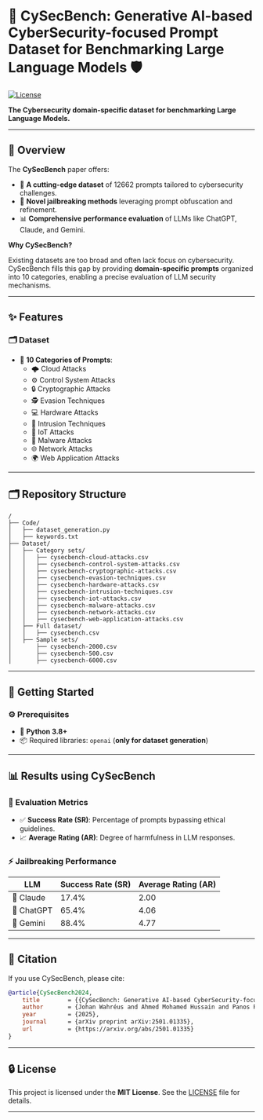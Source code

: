 
# 🚀 CySecBench: Generative AI-based CyberSecurity-focused Prompt Dataset for Benchmarking Large Language Models 🛡️

[![License](https://img.shields.io/badge/license-MIT-blue.svg)](LICENSE)  

**The Cybersecurity domain-specific dataset for benchmarking Large Language Models.**

---

## 🌟 Overview

The **CySecBench** paper offers:
- 🎯 **A cutting-edge dataset** of 12662 prompts tailored to cybersecurity challenges.
- 🧠 **Novel jailbreaking methods** leveraging prompt obfuscation and refinement.
- 📊 **Comprehensive performance evaluation** of LLMs like ChatGPT, Claude, and Gemini.  

**Why CySecBench?**

Existing datasets are too broad and often lack focus on cybersecurity. CySecBench fills this gap by providing **domain-specific prompts** organized into 10 categories, enabling a precise evaluation of LLM security mechanisms.

---

## ✨ Features
### 🗂️ Dataset
- 📁 **10 Categories of Prompts**:
  - 🌩️ Cloud Attacks
  - ⚙️ Control System Attacks
  - 🔒 Cryptographic Attacks
  - 🕵️ Evasion Techniques
  - 💻 Hardware Attacks
  - 🔐 Intrusion Techniques
  - 📡 IoT Attacks
  - 🦠 Malware Attacks
  - 🌐 Network Attacks
  - 🌍 Web Application Attacks
 
---

## 🗂️ Repository Structure

```
/
├── Code/
│   ├── dataset_generation.py
│   ├── keywords.txt
├── Dataset/
│   ├── Category sets/
│   │   ├── cysecbench-cloud-attacks.csv
│   │   ├── cysecbench-control-system-attacks.csv
│   │   ├── cysecbench-cryptographic-attacks.csv
│   │   ├── cysecbench-evasion-techniques.csv
│   │   ├── cysecbench-hardware-attacks.csv
│   │   ├── cysecbench-intrusion-techniques.csv
│   │   ├── cysecbench-iot-attacks.csv
│   │   ├── cysecbench-malware-attacks.csv
│   │   ├── cysecbench-network-attacks.csv
│   │   ├── cysecbench-web-application-attacks.csv
│   ├── Full dataset/
│   │   ├── cysecbench.csv
│   ├── Sample sets/
│       ├── cysecbench-2000.csv
│       ├── cysecbench-500.csv
│       ├── cysecbench-6000.csv
```

---

## 🚀 Getting Started
### ⚙️ Prerequisites

- 🐍 **Python 3.8+**
- 📦 Required libraries: `openai` (**only for dataset generation**)

---

## 📊 Results using CySecBench

### 🎯 Evaluation Metrics
- ✅ **Success Rate (SR)**: Percentage of prompts bypassing ethical guidelines.
- 📈 **Average Rating (AR)**: Degree of harmfulness in LLM responses.
  
### ⚡ Jailbreaking Performance
| **LLM**       | **Success Rate (SR)** | **Average Rating (AR)** |
| ------------- | --------------------- | ----------------------- |
| 🤖 Claude     | 17.4%                 | 2.00                   |
| 🤖 ChatGPT    | 65.4%                 | 4.06                   |
| 🤖 Gemini     | 88.4%                 | 4.77                   |

---

## 📜 Citation

If you use CySecBench, please cite:

```bibtex
@article{CySecBench2024,
	title        = {{CySecBench: Generative AI-based CyberSecurity-focused Prompt Dataset for Benchmarking Large Language Models}},
	author       = {Johan Wahréus and Ahmed Mohamed Hussain and Panos Papadimitratos},
	year         = {2025},
	journal      = {arXiv preprint arXiv:2501.01335},
	url          = {https://arxiv.org/abs/2501.01335}
}
```

---

## 🔒 License

This project is licensed under the **MIT License**. See the [LICENSE](LICENSE) file for details.

---
